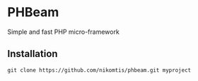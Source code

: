 # PHBeam
Simple and fast PHP micro-framework

## Installation
```
git clone https://github.com/nikomtis/phbeam.git myproject
```
